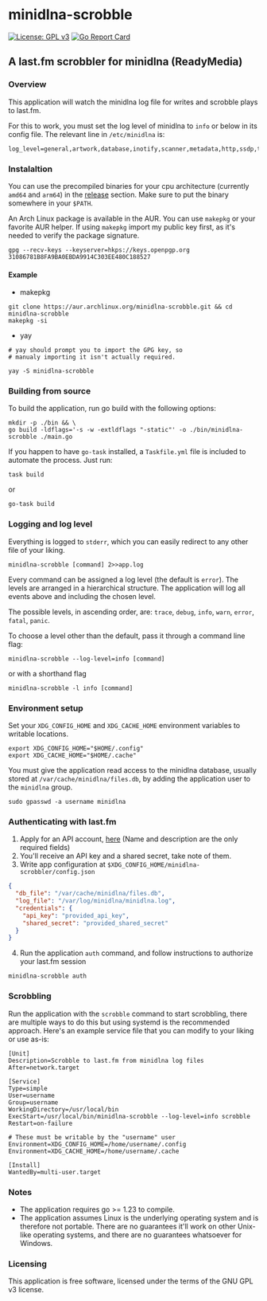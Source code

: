 # minidlna-scrobble

[![License: GPL v3](https://img.shields.io/badge/License-GPLv3-blue.svg)](https://www.gnu.org/licenses/gpl-3.0)
[![Go Report Card](https://goreportcard.com/badge/github.com/dusnm/minidlna-scrobble)](https://goreportcard.com/report/github.com/dusnm/minidlna-scrobble)

## A last.fm scrobbler for minidlna (ReadyMedia)

### Overview
This application will watch the minidlna log file for writes and scrobble plays to last.fm.

For this to work, you must set the log level of minidlna to `info` or below in its config file.
The relevant line in `/etc/minidlna` is:
```
log_level=general,artwork,database,inotify,scanner,metadata,http,ssdp,tivo=info
```

### Instalaltion
You can use the precompiled binaries for your cpu architecture (currently `amd64` and `arm64`) 
in the [release](https://github.com/dusnm/minidlna-scrobble/releases/latest) section. Make sure to put the 
binary somewhere in your `$PATH`.

An Arch Linux package is available in the AUR. You can use `makepkg` or your favorite AUR helper.
If using `makepkg` import my public key first, as it's needed to verify the package signature.
```shell
gpg --recv-keys --keyserver=hkps://keys.openpgp.org 31086781B8FA9BA0EBDA9914C303EE480C188527
```
#### Example
* makepkg
```shell
git clone https://aur.archlinux.org/minidlna-scrobble.git && cd minidlna-scrobble
makepkg -si
```

* yay
```shell
# yay should prompt you to import the GPG key, so
# manualy importing it isn't actually required.

yay -S minidlna-scrobble
```

### Building from source
To build the application, run go build with the following options:
```shell
mkdir -p ./bin && \
go build -ldflags='-s -w -extldflags "-static"' -o ./bin/minidlna-scrobble ./main.go
```

If you happen to have `go-task` installed, a `Taskfile.yml` file is included to automate the process. Just run:
```shell
task build
```
or
```shell
go-task build
```

### Logging and log level
Everything is logged to `stderr`, which you can easily redirect to any other file of your liking.
```shell
minidlna-scrobble [command] 2>>app.log
```

Every command can be assigned a log level (the default is `error`).
The levels are arranged in a hierarchical structure. The application will log all events above and including the chosen level.

The possible levels, in ascending order, are: `trace`, `debug`, `info`, `warn`, `error`, `fatal`, `panic`.

To choose a level other than the default, pass it through a command line flag:
```shell
minidlna-scrobble --log-level=info [command]
```
or with a shorthand flag
```shell
minidlna-scrobble -l info [command]
```

### Environment setup
Set your `XDG_CONFIG_HOME` and `XDG_CACHE_HOME` environment variables to writable locations.
```shell
export XDG_CONFIG_HOME="$HOME/.config"
export XDG_CACHE_HOME="$HOME/.cache"
```

You must give the application read access to the minidlna database, usually stored at `/var/cache/minidlna/files.db`,
by adding the application user to the `minidlna` group.
```shell
sudo gpasswd -a username minidlna
```

### Authenticating with last.fm
1. Apply for an API account, [here](https://www.last.fm/api/account/create) (Name and description are the only required fields)
2. You'll receive an API key and a shared secret, take note of them.
3. Write app configuration at `$XDG_CONFIG_HOME/minidlna-scrobbler/config.json`
```json
{
  "db_file": "/var/cache/minidlna/files.db",
  "log_file": "/var/log/minidlna/minidlna.log",
  "credentials": {
    "api_key": "provided_api_key",
    "shared_secret": "provided_shared_secret"
  }
}
```
4. Run the application `auth` command, and follow instructions to authorize your last.fm session
```shell
minidlna-scrobble auth
```

### Scrobbling
Run the application with the `scrobble` command to start scrobbling, there are multiple ways to do this
but using systemd is the recommended approach. Here's an example service file that you can modify to your
liking or use as-is:
```
[Unit]
Description=Scrobble to last.fm from minidlna log files
After=network.target

[Service]
Type=simple
User=username
Group=username
WorkingDirectory=/usr/local/bin
ExecStart=/usr/local/bin/minidlna-scrobble --log-level=info scrobble
Restart=on-failure

# These must be writable by the "username" user
Environment=XDG_CONFIG_HOME=/home/username/.config
Environment=XDG_CACHE_HOME=/home/username/.cache

[Install]
WantedBy=multi-user.target
```

### Notes
* The application requires go >= 1.23 to compile.
* The application assumes Linux is the underlying operating system and is therefore not portable.
There are no guarantees it'll work on other Unix-like operating systems,
and there are no guarantees whatsoever for Windows.

### Licensing
This application is free software, licensed under the terms of the GNU GPL v3 license.
